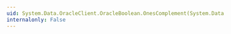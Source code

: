 ```yaml
---
uid: System.Data.OracleClient.OracleBoolean.OnesComplement(System.Data.OracleClient.OracleBoolean)
internalonly: False
---
```

